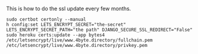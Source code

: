 This is how to do the ssl update every few months.

```
sudo certbot certonly --manual
h config:set LETS_ENCRYPT_SECRET="the-secret" LETS_ENCRYPT_SECRET_PATH="the path" DJANGO_SECURE_SSL_REDIRECT="False"
sudo heroku certs:update --app bytes4 /etc/letsencrypt/live/www.4byte.directory/fullchain.pem /etc/letsencrypt/live/www.4byte.directory/privkey.pem
```
